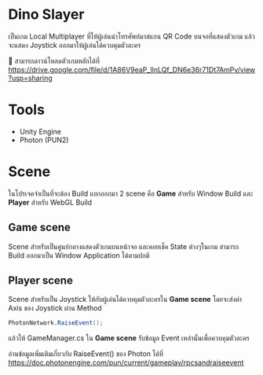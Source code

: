# Dino Slayer
เป็นเกม Local Multiplayer ที่ให้ผู้เล่นนำโทรศัพท์มาสแกน QR Code บนจอที่แสดงตัวเกม แล้วจะแสดง Joystick ออกมาให้ผู้เล่นได้ควบคุมตัวละคร

🦖 สามารถดาวน์โหลดตัวเกมหลักได้ที่ https://drive.google.com/file/d/1A86V9eaP_llnLQf_DN6e36r71Dt7AmPv/view?usp=sharing

# Tools
- Unity Engine
- Photon (PUN2)
# Scene

ในโปรเจคจำเป็นที่จะต้อง Build แยกออกมา 2 scene คือ **Game** สำหรับ Window Build และ **Player** สำหรับ WebGL Build

## Game scene

Scene สำหรับเป็นศูนย์กลางแสดงตัวเกมบนหน้าจอ และคอยเช็ค State ต่างๆในเกม สามารถ Build ออกมาเป็น Window Application ได้ตามปกติ

## Player scene

Scene สำหรับเป็น Joystick ให้กับผู้เล่นได้ควบคุมตัวละครใน **Game scene** โดยจะส่งค่า Axis ของ Joystick ผ่าน Method
 ```csharp
PhotonNetwork.RaiseEvent();
```

แล้วให้ GameManager.cs ใน **Game scene** รับข้อมูล Event เหล่านั้นเพื่อควบคุมตัวละคร

อ่านข้อมูลเพิ่มเติมเกี่ยวกับ RaiseEvent() ของ Photon ได้ที่ https://doc.photonengine.com/pun/current/gameplay/rpcsandraiseevent
